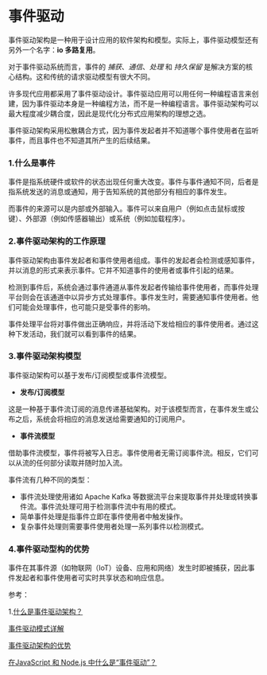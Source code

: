 # 事件驱动

事件驱动架构是一种用于设计应用的软件架构和模型。实际上，事件驱动模型还有另外一个名字：**io 多路复用**。

对于事件驱动系统而言，事件的 *捕获*、*通信*、*处理* 和 *持久保留* 是解决方案的核心结构。这和传统的请求驱动模型有很大不同。

许多现代应用都采用了事件驱动设计。事件驱动应用可以用任何一种编程语言来创建，因为事件驱动本身是一种编程方法，而不是一种编程语言。事件驱动架构可以最大程度减少耦合度，因此是现代化分布式应用架构的理想之选。

事件驱动架构采用松散耦合方式，因为事件发起者并不知道哪个事件使用者在监听事件，而且事件也不知道其所产生的后续结果。

### 1.什么是事件

事件是指系统硬件或软件的状态出现任何重大改变。事件与事件通知不同，后者是指系统发送的消息或通知，用于告知系统的其他部分有相应的事件发生。

而事件的来源可以是内部或外部输入。事件可以来自用户（例如点击鼠标或按键）、外部源（例如传感器输出）或系统（例如加载程序）。

### 2.事件驱动架构的工作原理

事件驱动架构由事件发起者和事件使用者组成。事件的发起者会检测或感知事件，并以消息的形式来表示事件。它并不知道事件的使用者或事件引起的结果。

检测到事件后，系统会通过事件通道从事件发起者传输给事件使用者，而事件处理平台则会在该通道中以异步方式处理事件。事件发生时，需要通知事件使用者。他们可能会处理事件，也可能只是受事件的影响。

事件处理平台将对事件做出正确响应，并将活动下发给相应的事件使用者。通过这种下发活动，我们就可以看到事件的结果。

### 3.事件驱动架构模型

事件驱动架构可以基于发布/订阅模型或事件流模型。

- **发布/订阅模型**

这是一种基于事件流订阅的消息传递基础架构。对于该模型而言，在事件发生或公布之后，系统会将相应的消息发送给需要通知的订阅用户。

- **事件流模型**

借助事件流模型，事件将被写入日志。事件使用者无需订阅事件流。相反，它们可以从流的任何部分读取并随时加入流。

事件流有几种不同的类型：

- 事件流处理使用诸如 Apache Kafka 等数据流平台来提取事件并处理或转换事件流。事件流处理可用于检测事件流中有用的模式。
- 简单事件处理是指事件立即在事件使用者中触发操作。
- 复杂事件处理则需要事件使用者处理一系列事件以检测模式。

### 4.事件驱动型构的优势

事件在其事件源（如物联网（IoT）设备、应用和网络）发生时即被捕获，因此事件发起者和事件使用者可实时共享状态和响应信息。

参考：

1.[什么是事件驱动架构？](https://www.redhat.com/zh/topics/integration/what-is-event-driven-architecture)

[事件驱动模式详解](https://www.infoq.cn/article/event-sourcing)

[事件驱动架构的优势](https://developer.ibm.com/zh/technologies/messaging/articles/advantages-of-an-event-driven-architecture/)

[在JavaScript 和 Node.js 中什么是“事件驱动”？](https://www.html.cn/web/javascript/16493.html)
